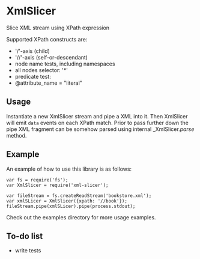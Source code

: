 #  XmlSlicer

Slice XML stream using XPath expression

Supported XPath constructs are:
  - '/'-axis (child)
  - '//'-axis (self-or-descendant)
  - node name tests, including namespaces
  - all nodes selector: '*'
  - predicate test:
  - @attribute_name = "literal"


## Usage

Instantiate a new XmlSlicer stream and pipe a XML into it. Then XmlSlicer will emit `data` events on each XPath match. Prior to pass further down the pipe XML fragment can be somehow parsed using internal _XmlSlicer._parse_ method.

## Example

An example of how to use this library is as follows:

```
var fs = require('fs');
var XmlSlicer = require('xml-slicer');

var fileStream = fs.createReadStream('bookstore.xml');
var xmlSLicer = XmlSlicer({xpath: '//book'});
fileStream.pipe(xmlSLicer).pipe(process.stdout);

```

Check out the examples directory for more usage examples.

## To-do list

  - write tests
